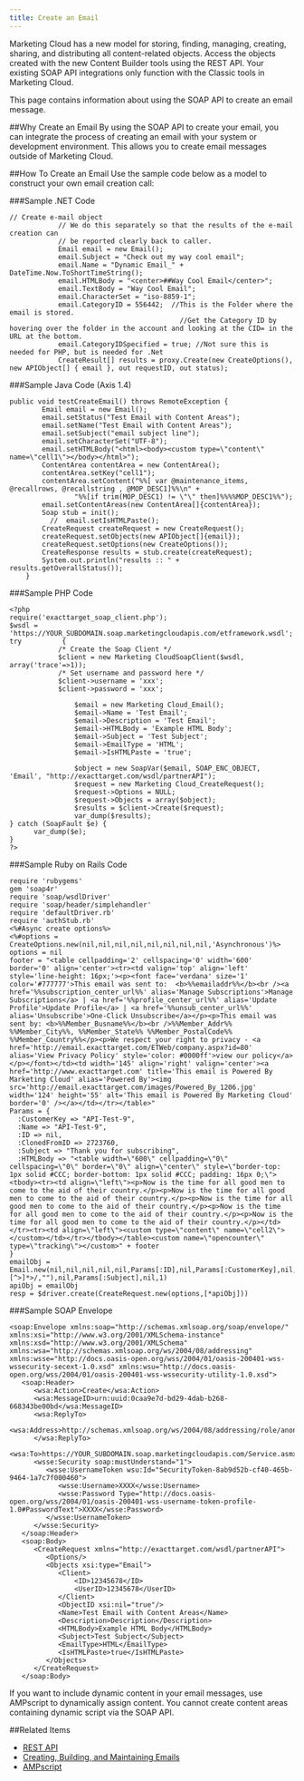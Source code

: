 ```yaml
---
title: Create an Email
---
```


<div class="alert">Marketing Cloud has a new model for storing, finding, managing, creating, sharing, and distributing all content-related objects. Access the objects created with the new Content Builder tools using the REST API. Your existing SOAP API integrations only function with the Classic tools in Marketing Cloud.</div>

This page contains information  about using the SOAP API to create an email message.

##Why Create an Email
By using the SOAP API to create your email, you can integrate the process of creating an email with your system or development environment. This allows you to create email messages outside of Marketing Cloud.

##How To Create an Email
Use the sample code below as a model to construct your own email creation call:

###Sample .NET Code
```
// Create e-mail object
            // We do this separately so that the results of the e-mail creation can
            // be reported clearly back to caller.
            Email email = new Email();
            email.Subject = "Check out my way cool email";
            email.Name = "Dynamic Email_" + DateTime.Now.ToShortTimeString();
            email.HTMLBody = "<center>##Way Cool Email</center>";
            email.TextBody = "Way Cool Email";
            email.CharacterSet = "iso-8859-1";
            email.CategoryID = 556442;  //This is the Folder where the email is stored.
                                          //Get the Category ID by hovering over the folder in the account and looking at the CID= in the URL at the bottom.                  
            email.CategoryIDSpecified = true; //Not sure this is needed for PHP, but is needed for .Net
            CreateResult[] results = proxy.Create(new CreateOptions(), new APIObject[] { email }, out requestID, out status);
```
###Sample Java Code (Axis 1.4)
```
public void testCreateEmail() throws RemoteException {
        Email email = new Email();
        email.setStatus("Test Email with Content Areas");
        email.setName("Test Email with Content Areas");
        email.setSubject("email subject line");
        email.setCharacterSet("UTF-8");
        email.setHTMLBody("<html><body><custom type=\"content\" name=\"cell1\"></body></html>");
        ContentArea contentArea = new ContentArea();
        contentArea.setKey("cell1");
        contentArea.setContent("%%[ var @maintenance_items, @recallrows, @recallstring , @MOP_DESC1]%%\n" +
                "%%[if trim(MOP_DESC1) != \"\" then]%%%%MOP_DESC1%%");
        email.setContentAreas(new ContentArea[]{contentArea});
        Soap stub = init();
          //  email.setIsHTMLPaste();
        CreateRequest createRequest = new CreateRequest();
        createRequest.setObjects(new APIObject[]{email});
        createRequest.setOptions(new CreateOptions());
        CreateResponse results = stub.create(createRequest);
        System.out.println("results :: " + results.getOverallStatus());
    }
```
###Sample PHP Code
```
<?php
require('exacttarget_soap_client.php');
$wsdl = 'https://YOUR_SUBDOMAIN.soap.marketingcloudapis.com/etframework.wsdl';
try          {
            /* Create the Soap Client */
            $client = new Marketing CloudSoapClient($wsdl, array('trace'=>1));
            /* Set username and password here */
            $client->username = 'xxx';
            $client->password = 'xxx';

                $email = new Marketing Cloud_Email();
                $email->Name = 'Test Email';
                $email->Description = 'Test Email';
                $email->HTMLBody = 'Example HTML Body';
                $email->Subject = 'Test Subject';
                $email->EmailType = 'HTML';
                $email->IsHTMLPaste = 'true';

                $object = new SoapVar($email, SOAP_ENC_OBJECT, 'Email', "http://exacttarget.com/wsdl/partnerAPI");
                $request = new Marketing Cloud_CreateRequest();
                $request->Options = NULL;
                $request->Objects = array($object);
                $results = $client->Create($request);
                var_dump($results);
} catch (SoapFault $e) {
      var_dump($e);
}
?>
```
###Sample Ruby on Rails Code
```
require 'rubygems'
gem 'soap4r'
require 'soap/wsdlDriver'
require 'soap/header/simplehandler'
require 'defaultDriver.rb'
require 'authStub.rb'
<%#Async create options%>
<%#options = CreateOptions.new(nil,nil,nil,nil,nil,nil,nil,nil,'Asynchronous')%>
options = nil
footer = "<table cellpadding='2' cellspacing='0' width='600' border='0' align='center'><tr><td valign='top' align='left' style='line-height: 16px;'><p><font face='verdana' size='1' color='#777777'>This email was sent to:  <b>%%emailaddr%%</b><br /><a href='%%subscription_center_url%%' alias='Manage Subscriptions'>Manage Subscriptions</a> | <a href='%%profile_center_url%%' alias='Update Profile'>Update Profile</a> | <a href='%%unsub_center_url%%' alias='Unsubscribe'>One-Click Unsubscribe</a></p><p>This email was sent by: <b>%%Member_Busname%%</b><br />%%Member_Addr%% %%Member_City%%, %%Member_State%% %%Member_PostalCode%% %%Member_Country%%</p><p>We respect your right to privacy - <a href='http://email.exacttarget.com/ETWeb/company.aspx?id=80' alias='View Privacy Policy' style='color: #0000ff'>view our policy</a></p></font></td><td width='145' align='right' valign='center'><a href='http://www.exacttarget.com' title='This email is Powered By Marketing Cloud' alias='Powered By'><img src='http://email.exacttarget.com/images/Powered_By_1206.jpg' width='124' height='55' alt='This email is Powered By Marketing Cloud' border='0' /></a></td></tr></table>"
Params = {
  :CustomerKey => "API-Test-9",
  :Name => "API-Test-9",
  :ID => nil,
  :ClonedFromID => 2723760,
  :Subject => "Thank you for subscribing",
  :HTMLBody => "<table width=\"600\" cellpadding=\"0\" cellspacing=\"0\" border=\"0\" align=\"center\" style=\"border-top: 1px solid #CCC; border-bottom: 1px solid #CCC; padding: 16px 0;\"><tbody><tr><td align=\"left\"><p>Now is the time for all good men to come to the aid of their country.</p><p>Now is the time for all good men to come to the aid of their country.</p><p>Now is the time for all good men to come to the aid of their country.</p><p>Now is the time for all good men to come to the aid of their country.</p><p>Now is the time for all good men to come to the aid of their country.</p></td></tr><tr><td align=\"left\"><custom type=\"content\" name=\"cell2\"></custom></td></tr></tbody></table><custom name=\"opencounter\" type=\"tracking\"></custom>" + footer
}
emailObj = Email.new(nil,nil,nil,nil,nil,Params[:ID],nil,Params[:CustomerKey],nil,nil,Params[:Name],nil,nil,Params[:HTMLBody],Params[:HTMLBody].gsub(/<\/?[^>]*>/,""),nil,Params[:Subject],nil,1)
apiObj = emailObj
resp = $driver.create(CreateRequest.new(options,[*apiObj]))
```
###Sample SOAP Envelope
```
<soap:Envelope xmlns:soap="http://schemas.xmlsoap.org/soap/envelope/" xmlns:xsi="http://www.w3.org/2001/XMLSchema-instance" xmlns:xsd="http://www.w3.org/2001/XMLSchema" xmlns:wsa="http://schemas.xmlsoap.org/ws/2004/08/addressing" xmlns:wsse="http://docs.oasis-open.org/wss/2004/01/oasis-200401-wss-wssecurity-secext-1.0.xsd" xmlns:wsu="http://docs.oasis-open.org/wss/2004/01/oasis-200401-wss-wssecurity-utility-1.0.xsd">
   <soap:Header>
      <wsa:Action>Create</wsa:Action>
      <wsa:MessageID>urn:uuid:0caa9e7d-bd29-4dab-b268-668343be00bd</wsa:MessageID>
      <wsa:ReplyTo>
         <wsa:Address>http://schemas.xmlsoap.org/ws/2004/08/addressing/role/anonymous</wsa:Address>
      </wsa:ReplyTo>
      <wsa:To>https://YOUR_SUBDOMAIN.soap.marketingcloudapis.com/Service.asmx</wsa:To>
      <wsse:Security soap:mustUnderstand="1">
         <wsse:UsernameToken wsu:Id="SecurityToken-8ab9d52b-cf40-465b-9464-1a7c7f000460">
            <wsse:Username>XXXX</wsse:Username>
            <wsse:Password Type="http://docs.oasis-open.org/wss/2004/01/oasis-200401-wss-username-token-profile-1.0#PasswordText">XXXX</wsse:Password>
         </wsse:UsernameToken>
      </wsse:Security>
   </soap:Header>
   <soap:Body>
      <CreateRequest xmlns="http://exacttarget.com/wsdl/partnerAPI">
         <Options/>
         <Objects xsi:type="Email">
            <Client>
				<ID>12345678</ID>
				<UserID>12345678</UserID>
			</Client>
			<ObjectID xsi:nil="true"/>
            <Name>Test Email with Content Areas</Name>
            <Description>Description</Description>
            <HTMLBody>Example HTML Body</HTMLBody>
            <Subject>Test Subject</Subject>
            <EmailType>HTML</EmailType>
            <IsHTMLPaste>true</IsHTMLPaste>
         </Objects>
      </CreateRequest>
   </soap:Body>
```
If you want to include dynamic content in your email messages, use AMPscript to dynamically assign content. You cannot create content areas containing dynamic script via the SOAP API.

##Related Items
* [REST API](https://developer.salesforce.com/docs/atlas.en-us.mc-apis.meta/mc-apis/content-api.htm)
* [Creating, Building, and Maintaining Emails](https://help.salesforce.com/articleView?id=mc_es_create_an_email.htm&type=5)
* [AMPscript](https://developer.salesforce.com/docs/atlas.en-us.mc-programmatic-content.meta/mc-programmatic-content/index.htm)
